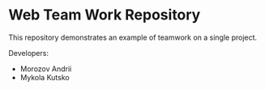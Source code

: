 # Web Team Work Repository
This repository demonstrates an example of teamwork on a single project.

Developers:

* Morozov Andrii
* Mykola Kutsko
